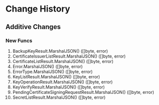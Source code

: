 # Change History

## Additive Changes

### New Funcs

1. BackupKeyResult.MarshalJSON() ([]byte, error)
1. CertificateIssuerListResult.MarshalJSON() ([]byte, error)
1. CertificateListResult.MarshalJSON() ([]byte, error)
1. Error.MarshalJSON() ([]byte, error)
1. ErrorType.MarshalJSON() ([]byte, error)
1. KeyListResult.MarshalJSON() ([]byte, error)
1. KeyOperationResult.MarshalJSON() ([]byte, error)
1. KeyVerifyResult.MarshalJSON() ([]byte, error)
1. PendingCertificateSigningRequestResult.MarshalJSON() ([]byte, error)
1. SecretListResult.MarshalJSON() ([]byte, error)
